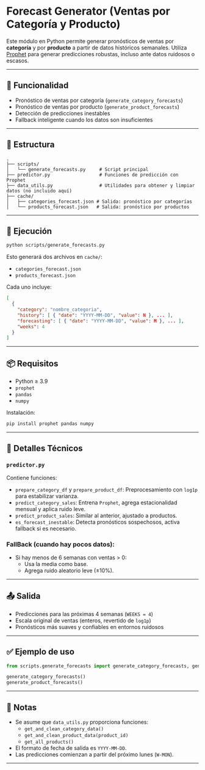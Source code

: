 # Forecast Generator (Ventas por Categoría y Producto)

Este módulo en Python permite generar pronósticos de ventas por **categoría** y por **producto** a partir de datos históricos semanales. Utiliza [Prophet](https://facebook.github.io/prophet/) para generar predicciones robustas, incluso ante datos ruidosos o escasos.

---

## 🧠 Funcionalidad

- Pronóstico de ventas por categoría (`generate_category_forecasts`)
- Pronóstico de ventas por producto (`generate_product_forecasts`)
- Detección de predicciones inestables
- Fallback inteligente cuando los datos son insuficientes

---

## 📁 Estructura

```
.
├── scripts/
│   └── generate_forecasts.py     # Script principal
├── predictor.py                  # Funciones de predicción con Prophet
├── data_utils.py                 # Utilidades para obtener y limpiar datos (no incluido aquí)
├── cache/
│   ├── categories_forecast.json # Salida: pronóstico por categorías
│   └── products_forecast.json   # Salida: pronóstico por productos
```

---

## 🚀 Ejecución

```bash
python scripts/generate_forecasts.py
```

Esto generará dos archivos en `cache/`:

- `categories_forecast.json`
- `products_forecast.json`

Cada uno incluye:

```json
[
  {
    "category": "nombre_categoria",
    "history": [ { "date": "YYYY-MM-DD", "value": N }, ... ],
    "forecasting": [ { "date": "YYYY-MM-DD", "value": M }, ... ],
    "weeks": 4
  }
]
```

---

## 📦 Requisitos

- Python ≥ 3.9
- `prophet`
- `pandas`
- `numpy`

Instalación:

```bash
pip install prophet pandas numpy
```

---

## 🧩 Detalles Técnicos

### `predictor.py`

Contiene funciones:

- `prepare_category_df` y `prepare_product_df`: Preprocesamiento con `log1p` para estabilizar varianza.
- `predict_category_sales`: Entrena `Prophet`, agrega estacionalidad mensual y aplica ruido leve.
- `predict_product_sales`: Similar al anterior, ajustado a productos.
- `es_forecast_inestable`: Detecta pronósticos sospechosos, activa fallback si es necesario.

### FallBack (cuando hay pocos datos):

- Si hay menos de 6 semanas con ventas > 0:
  - Usa la media como base.
  - Agrega ruido aleatorio leve (±10%).

---

## 📤 Salida

- Predicciones para las próximas 4 semanas (`WEEKS = 4`)
- Escala original de ventas (enteros, revertido de `log1p`)
- Pronósticos más suaves y confiables en entornos ruidosos

---

## ✅ Ejemplo de uso

```python
from scripts.generate_forecasts import generate_category_forecasts, generate_product_forecasts

generate_category_forecasts()
generate_product_forecasts()
```

---

## 📌 Notas

- Se asume que `data_utils.py` proporciona funciones:
  - `get_and_clean_category_data()`
  - `get_and_clean_product_data(product_id)`
  - `get_all_products()`
- El formato de fecha de salida es `YYYY-MM-DD`.
- Las predicciones comienzan a partir del próximo lunes (`W-MON`).

---
